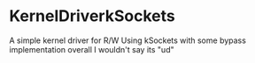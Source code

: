 # KernelDriverkSockets
A simple kernel driver for R/W Using kSockets with some bypass implementation overall I wouldn't say its "ud"
